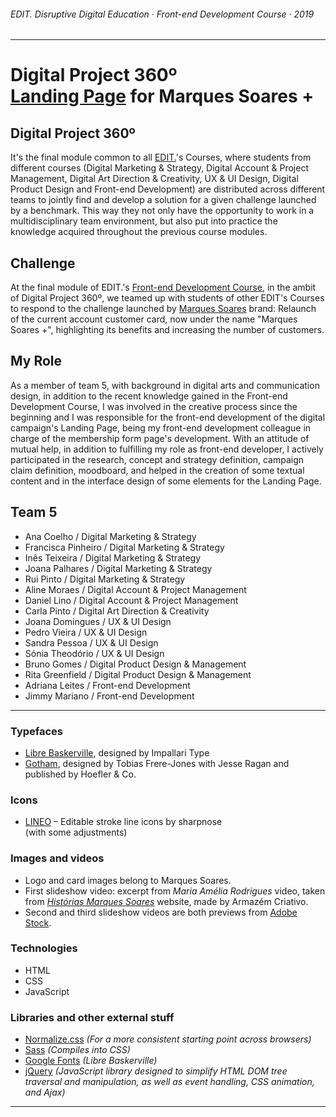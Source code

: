 ###### EDIT. Disruptive Digital Education · Front-end Development Course · 2019 
---
# Digital Project 360º <br> [Landing Page](https://adrianaleites.github.io/edit-front-end-360/) for Marques Soares + 

## Digital Project 360º

It's the final module common to all [EDIT.](https://edit.com.pt/)'s Courses, where students from different courses (Digital Marketing & Strategy, Digital Account & Project Management, Digital Art Direction & Creativity, UX & UI Design, Digital Product Design and Front-end Development) are distributed across different teams to jointly find and develop a solution for a given challenge launched by a benchmark. This way they not only have the opportunity to work in a multidisciplinary team environment, but also put into practice the knowledge acquired throughout the previous course modules. 

## Challenge

At the final module of EDIT.'s [Front-end Development Course](https://edit.com.pt/formacao/curso-frontend-development-porto/), in the ambit of Digital Project 360º, we teamed up with students of other EDIT's Courses to respond to the challenge launched by [Marques Soares](https://www.marquessoares.pt/) brand: Relaunch of the current account customer card, now under the name "Marques Soares +", highlighting its benefits and increasing the number of customers.

## My Role

As a member of team 5, with background in digital arts and communication design, in addition to the recent knowledge gained in the Front-end Development Course, I was involved in the creative process since the beginning and I was responsible for the front-end development of the digital campaign's Landing Page, being my front-end development colleague in charge of the membership form page's development.
With an attitude of mutual help, in addition to fulfilling my role as front-end developer, I actively participated in the research, concept and strategy definition, campaign claim definition, moodboard, and helped in the creation of some textual content and in the interface design of some elements for the Landing Page.

## Team 5

- Ana Coelho / Digital Marketing & Strategy
- Francisca Pinheiro / Digital Marketing & Strategy
- Inês Teixeira / Digital Marketing & Strategy 
- Joana Palhares / Digital Marketing & Strategy
- Rui Pinto / Digital Marketing & Strategy
- Aline Moraes / Digital Account & Project Management
- Daniel Lino / Digital Account & Project Management
- Carla Pinto / Digital Art Direction & Creativity
- Joana Domingues / UX & UI Design
- Pedro Vieira / UX & UI Design
- Sandra Pessoa / UX & UI Design
- Sónia Theodório / UX & UI Design
- Bruno Gomes / Digital Product Design & Management
- Rita Greenfield / Digital Product Design & Management
- Adriana Leites / Front-end Development
- Jimmy Mariano / Front-end Development

---

### Typefaces
- [Libre Baskerville](https://fonts.google.com/specimen/Libre+Baskerville), designed by Impallari Type
- [Gotham](https://www.typography.com/fonts/gotham/overview), designed by Tobias Frere-Jones with Jesse Ragan and published by Hoefler & Co.

### Icons
- [LINEO](https://creativemarket.com/sharpnose/2517764-LINEO-1700-fully-editable-icons) – Editable stroke line icons by sharpnose
<br> (with some adjustments)

### Images and videos
- Logo and card images belong to Marques Soares.
- First slideshow video: excerpt from _Maria Amélia Rodrigues_ video, taken from [_Histórias Marques Soares_](http://historias.marquessoares.pt/) website, made by Armazém Criativo.
- Second and third slideshow videos are both previews from [Adobe Stock](https://stock.adobe.com/).

### Technologies
- HTML
- CSS
- JavaScript 

### Libraries and other external stuff
- [Normalize.css](https://github.com/necolas/normalize.css/) _(For a more consistent starting point across browsers)_
- [Sass](https://sass-lang.com/) _(Compiles into CSS)_
- [Google Fonts](https://fonts.google.com/specimen/Libre+Baskerville#standard-styles) _(Libre Baskerville)_
- [jQuery](https://jquery.com/) _(JavaScript library designed to simplify HTML DOM tree traversal and manipulation, as well as event handling, CSS animation, and Ajax)_

---
